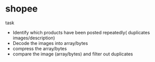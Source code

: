 # shopee

task 
-  Identify which products have been posted repeatedly( duplicates images/description)
 - Decode the images into array/bytes
 - compress the array/bytes
 - compare the image (array/bytes) and filter out duplicates
